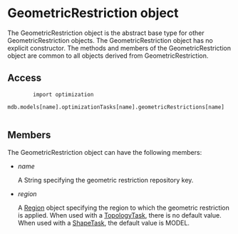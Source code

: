 # GeometricRestriction object

The GeometricRestriction object is the abstract base type for other GeometricRestriction objects. The GeometricRestriction object has no explicit constructor. The methods and members of the GeometricRestriction object are common to all objects derived from GeometricRestriction.

## Access

```
        import optimization
        mdb.models[name].optimizationTasks[name].geometricRestrictions[name]
      
```

## Members

The GeometricRestriction object can have the following members:

- *name*

  A String specifying the geometric restriction repository key.

- *region*

  A [Region](https://help.3ds.com/2022/english/DSSIMULIA_Established/SIMACAEKERRefMap/simaker-c-regionpyc.htm?ContextScope=all) object specifying the region to which the geometric restriction is applied. When used with a [TopologyTask](https://help.3ds.com/2022/english/DSSIMULIA_Established/SIMACAEKERRefMap/simaker-c-topologytaskpyc.htm?ContextScope=all), there is no default value. When used with a [ShapeTask](https://help.3ds.com/2022/english/DSSIMULIA_Established/SIMACAEKERRefMap/simaker-c-shapetaskpyc.htm?ContextScope=all), the default value is MODEL.
